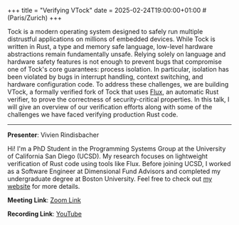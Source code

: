 +++
title = "Verifying VTock" 
date = 2025-02-24T19:00:00+01:00 # (Paris/Zurich)
+++

Tock is a modern operating system designed to safely run multiple distrustful
applications on millions of embedded devices. While Tock is written in Rust, a
type and memory safe language, low-level hardware abstractions remain
fundamentally unsafe. Relying solely on language and hardware safety features is
not enough to prevent bugs that compromise one of Tock's core guarantees:
process isolation. In particular, isolation has been violated by bugs in
interrupt handling, context switching, and hardware configuration code. To
address these challenges, we are building VTock, a formally verified fork of
Tock that uses [Flux](/meetings/flux/), an automatic Rust verifier, to prove the correctness of
security-critical properties. In this talk, I will give an overview of our
verification efforts along with some of the challenges we have faced verifying
production Rust code.

---

**Presenter**: Vivien Rindisbacher

Hi! I'm a PhD Student in the Programming Systems Group at the University of California San Diego (UCSD).
My research focuses on lightweight verification of Rust code using tools like Flux.
Before joining UCSD, I worked as a Software Engineer at Dimensional Fund Advisors and completed my undergraduate 
degree at Boston University. Feel free to check out [my website](https://www.vivienrindisbacher.com/) for more details.

**Meeting Link**: [Zoom Link](https://ethz.zoom.us/j/67876362770)

**Recording Link**: [YouTube](https://www.youtube.com/watch?v=reU2rOIjAPY)
